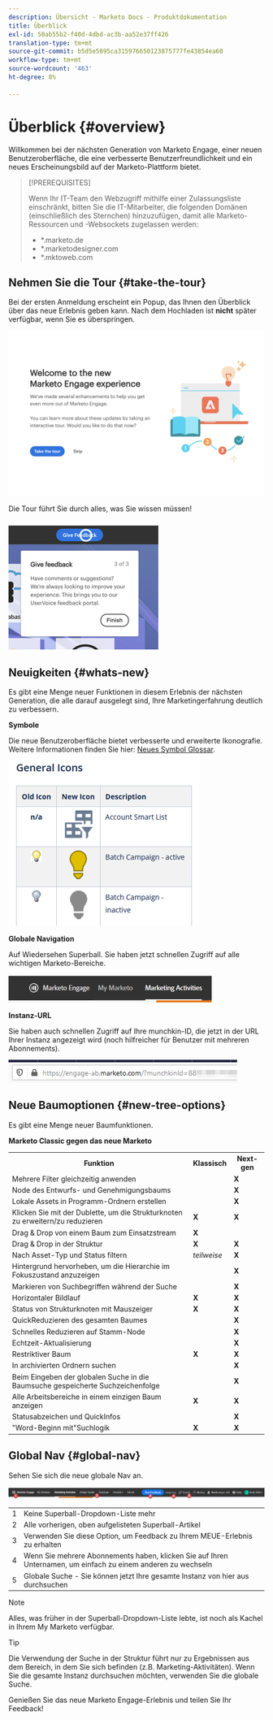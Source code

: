 ```yaml
---
description: Übersicht - Marketo Docs - Produktdokumentation
title: Überblick
exl-id: 50ab55b2-f40d-4dbd-ac3b-aa52e37ff426
translation-type: tm+mt
source-git-commit: b5d5e5895ca315976650123875777fe43854ea60
workflow-type: tm+mt
source-wordcount: '463'
ht-degree: 8%

---
```


# Überblick {#overview}

Willkommen bei der nächsten Generation von Marketo Engage, einer neuen Benutzeroberfläche, die eine verbesserte Benutzerfreundlichkeit und ein neues Erscheinungsbild auf der Marketo-Plattform bietet.

>[!PREREQUISITES]
>
>Wenn Ihr IT-Team den Webzugriff mithilfe einer Zulassungsliste einschränkt, bitten Sie die IT-Mitarbeiter, die folgenden Domänen (einschließlich des Sternchen) hinzuzufügen, damit alle Marketo-Ressourcen und -Websockets zugelassen werden:
>
>* *.marketo.de
>* *.marketodesigner.com
>* *.mktoweb.com


## Nehmen Sie die Tour {#take-the-tour}

Bei der ersten Anmeldung erscheint ein Popup, das Ihnen den Überblick über das neue Erlebnis geben kann. Nach dem Hochladen ist **nicht** später verfügbar, wenn Sie es überspringen.

![](assets/overview-1.png)

Die Tour führt Sie durch alles, was Sie wissen müssen!

![](assets/overview-2.png)

## Neuigkeiten {#whats-new}

Es gibt eine Menge neuer Funktionen in diesem Erlebnis der nächsten Generation, die alle darauf ausgelegt sind, Ihre Marketingerfahrung deutlich zu verbessern.

**Symbole**

Die neue Benutzeroberfläche bietet verbesserte und erweiterte Ikonografie. Weitere Informationen finden Sie hier: [Neues Symbol Glossar](/help/marketo/product-docs/marketo-engage-next-generation-experience/new-icon-glossary.md).

![](assets/overview-new-icons.png)

**Globale Navigation**

Auf Wiedersehen Superball. Sie haben jetzt schnellen Zugriff auf alle wichtigen Marketo-Bereiche.

![](assets/overview-5.png)

**Instanz-URL**

Sie haben auch schnellen Zugriff auf Ihre munchkin-ID, die jetzt in der URL Ihrer Instanz angezeigt wird (noch hilfreicher für Benutzer mit mehreren Abonnements).

![](assets/overview-6.png)

## Neue Baumoptionen {#new-tree-options}

Es gibt eine Menge neuer Baumfunktionen.

**Marketo Classic gegen das neue Marketo**

<table> 
 <tbody>
  <tr>
   <th>Funktion</th> 
   <th>Klassisch</th> 
   <th>Next-gen</th> 
  </tr>
  <tr>
   <td>Mehrere Filter gleichzeitig anwenden</td> 
   <td></td> 
   <td><strong>X</strong></td>  
  </tr>
  <tr>
   <td>Node des Entwurfs- und Genehmigungsbaums</td> 
   <td></td> 
   <td><strong>X</strong></td> 
  </tr>
  <tr>
   <td>Lokale Assets in Programm-Ordnern erstellen</td> 
   <td></td> 
   <td><strong>X</strong></td> 
  </tr>
  <tr>
   <td>Klicken Sie mit der Dublette, um die Strukturknoten zu erweitern/zu reduzieren</td> 
   <td><strong>X</strong></td> 
   <td><strong>X</strong></td>  
  </tr>
  <tr>
   <td>Drag &amp; Drop von einem Baum zum Einsatzstream</td> 
   <td><strong>X</strong></td> 
   <td></td> 
  </tr>
  <tr>
   <td>Drag &amp; Drop in der Struktur</td> 
   <td><strong>X</strong></td> 
   <td><strong>X</strong></td> 
  </tr>
  <tr>
   <td>Nach Asset-Typ und Status filtern</td> 
   <td><i>teilweise</i></td> 
   <td><strong>X</strong></td>  
  </tr>
  <tr>
   <td>Hintergrund hervorheben, um die Hierarchie im Fokuszustand anzuzeigen</td> 
   <td></td> 
   <td><strong>X</strong></td> 
  </tr>
  <tr>
   <td>Markieren von Suchbegriffen während der Suche</td> 
   <td></td> 
   <td><strong>X</strong></td> 
  </tr>
  <tr>
   <td>Horizontaler Bildlauf</td> 
   <td><strong>X</strong></td> 
   <td><strong>X</strong></td>  
  </tr>
  <tr>
   <td>Status von Strukturknoten mit Mauszeiger</td> 
   <td><strong>X</strong></td> 
   <td><strong>X</strong></td> 
  </tr>
  <tr>
   <td>QuickReduzieren des gesamten Baumes</td> 
   <td></td> 
   <td><strong>X</strong></td> 
  </tr>
  <tr>
   <td>Schnelles Reduzieren auf Stamm-Node</td> 
   <td></td> 
   <td><strong>X</strong></td>  
  </tr>
  <tr>
   <td>Echtzeit-Aktualisierung</td> 
   <td></td> 
   <td><strong>X</strong></td> 
  </tr>
  <tr>
   <td>Restriktiver Baum</td> 
   <td><strong>X</strong></td> 
   <td><strong>X</strong></td> 
  </tr>
  <tr>
   <td>In archivierten Ordnern suchen</td> 
   <td></td> 
   <td><strong>X</strong></td>  
  </tr>
  <tr>
   <td>Beim Eingeben der globalen Suche in die Baumsuche gespeicherte Suchzeichenfolge</td> 
   <td></td> 
   <td><strong>X</strong></td> 
  </tr>
  <tr>
   <td>Alle Arbeitsbereiche in einem einzigen Baum anzeigen</td> 
   <td><strong>X</strong></td> 
   <td><strong>X</strong></td> 
  </tr>
  <tr>
   <td>Statusabzeichen und QuickInfos</td> 
   <td></td> 
   <td><strong>X</strong></td>  
  </tr>
  <tr>
   <td>"Word-Beginn mit"Suchlogik</td> 
   <td><strong>X</strong></td> 
   <td><strong>X</strong></td> 
  </tr>
 </tbody>
</table>

## Global Nav {#global-nav}

Sehen Sie sich die neue globale Nav an.

![](assets/overview-7.png)

<table> 
 <tbody>
  <tr>
   <td>1</td> 
   <td>Keine Superball-Dropdown-Liste mehr</td> 
  </tr>
  <tr>
   <td>2</td> 
   <td>Alle vorherigen, oben aufgelisteten Superball-Artikel</td> 
  </tr>
  <tr>
   <td>3</td> 
   <td>Verwenden Sie diese Option, um Feedback zu Ihrem MEUE-Erlebnis zu erhalten</td> 
  </tr>
  <tr>
   <td>4</td> 
   <td>Wenn Sie mehrere Abonnements haben, klicken Sie auf Ihren Unternamen, um einfach zu einem anderen zu wechseln</td> 
  </tr>
  <tr>
   <td>5</td> 
   <td>Globale Suche - Sie können jetzt Ihre gesamte Instanz von hier aus durchsuchen</td> 
  </tr>
 </tbody>
</table>

>[!NOTE]
>
>Alles, was früher in der Superball-Dropdown-Liste lebte, ist noch als Kachel in Ihrem My Marketo verfügbar.

>[!TIP]
>
>Die Verwendung der Suche in der Struktur führt nur zu Ergebnissen aus dem Bereich, in dem Sie sich befinden (z.B. Marketing-Aktivitäten). Wenn Sie die gesamte Instanz durchsuchen möchten, verwenden Sie die globale Suche.

Genießen Sie das neue Marketo Engage-Erlebnis und teilen Sie Ihr Feedback!

